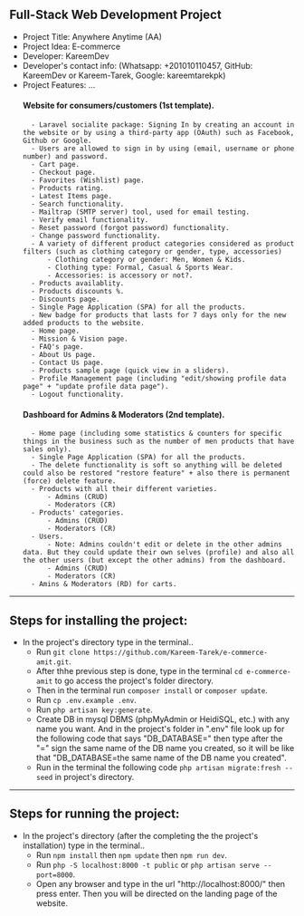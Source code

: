## Full-Stack Web Development Project

* Project Title: Anywhere Anytime (AA) 
* Project Idea: E-commerce
* Developer: KareemDev 
* Developer's contact info: (Whatsapp: +201010110457, GitHub: KareemDev or Kareem-Tarek, Google: kareemtarekpk)
* Project Features: ...
    #### Website for consumers/customers (1st template).
        - Laravel socialite package: Signing In by creating an account in the website or by using a third-party app (OAuth) such as Facebook, Github or Google.
        - Users are allowed to sign in by using (email, username or phone number) and password.
        - Cart page.
        - Checkout page.
        - Favorites (Wishlist) page.
        - Products rating.
        - Latest Items page.
        - Search functionality.
        - Mailtrap (SMTP server) tool, used for email testing.
        - Verify email functionality.
        - Reset password (forgot password) functionality.
        - Change password functionality.
        - A variety of different product categories considered as product filters (such as clothing category or gender, type, accessories)
            - Clothing category or gender: Men, Women & Kids.
            - Clothing type: Formal, Casual & Sports Wear.
            - Accessories: is accessory or not?.
        - Products availablity.
        - Products discounts %.
        - Discounts page.
        - Single Page Application (SPA) for all the products.
        - New badge for products that lasts for 7 days only for the new added products to the website.
        - Home page.
        - Mission & Vision page.
        - FAQ's page.
        - About Us page.
        - Contact Us page.
        - Products sample page (quick view in a sliders).
        - Profile Management page (including "edit/showing profile data page" + "update profile data page").
        - Logout functionality.
    #### Dashboard for Admins & Moderators (2nd template).
        - Home page (including some statistics & counters for specific things in the business such as the number of men products that have sales only).
        - Single Page Application (SPA) for all the products.
        - The delete functionality is soft so anything will be deleted could also be restored "restore feature" + also there is permanent (force) delete feature.
        - Products with all their different varieties.
            - Admins (CRUD)
            - Moderators (CR)
        - Products' categories.
            - Admins (CRUD)
            - Moderators (CR)
        - Users.
            - Note: Admins couldn't edit or delete in the other admins data. But they could update their own selves (profile) and also all the other users (but except the other admins) from the dashboard.
            - Admins (CRUD)
            - Moderators (CR)
        - Amins & Moderators (RD) for carts.
___________________________________________________________________________________________________________________________________________________
## Steps for installing the project:
- In the project's directory type in the terminal..
    - Run `git clone https://github.com/Kareem-Tarek/e-commerce-amit.git`.
    - After thhe previous step is done, type in the terminal `cd e-commerce-amit` to go access the project's folder directory.
    - Then in the terminal run `composer install` or `composer update`.
    - Run `cp .env.example .env`.
    - Run `php artisan key:generate`.
    - Create DB in mysql DBMS (phpMyAdmin or HeidiSQL, etc.) with any name you want. And in the project's folder in ".env" file look up for the following code that says "DB_DATABASE=" then type after the "=" sign the same name of the DB name you created, so it will be like that "DB_DATABASE=the same name of the DB name you created".
    - Run in the terminal the following code `php artisan migrate:fresh --seed` in project's directory.
___________________________________________________________________________________________________________________________________________________
## Steps for running the project:
- In the project's directory (after the completing the the project's installation) type in the terminal..
    - Run `npm install` then `npm update` then `npm run dev`.
    - Run `php -S localhost:8000 -t public` or `php artisan serve --port=8000`.
    - Open any browser and type in the url "http://localhost:8000/" then press enter. Then you will be directed on the landing page of the website.
